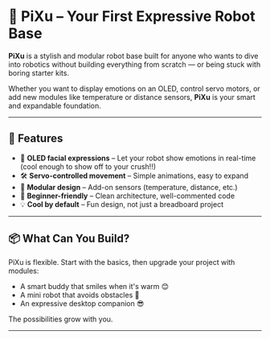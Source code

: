 # 🤖 PiXu – Your First Expressive Robot Base

**PiXu** is a stylish and modular robot base built for anyone who wants to dive into robotics without building everything from scratch — or being stuck with boring starter kits.

Whether you want to display emotions on an OLED, control servo motors, or add new modules like temperature or distance sensors, **PiXu** is your smart and expandable foundation.

---

## 🚀 Features

- 🎨 **OLED facial expressions** – Let your robot show emotions in real-time (cool enough to show off to your crush!!)
- 🛠️ **Servo-controlled movement** – Simple animations, easy to expand
- 🔌 **Modular design** – Add-on sensors (temperature, distance, etc.)
- 👶 **Beginner-friendly** – Clean architecture, well-commented code
- 💡 **Cool by default** – Fun design, not just a breadboard project

---

## 📦 What Can You Build?

PiXu is flexible. Start with the basics, then upgrade your project with modules:
- A smart buddy that smiles when it's warm 😊
- A mini robot that avoids obstacles 🤖
- An expressive desktop companion 😎

The possibilities grow with you.

---
